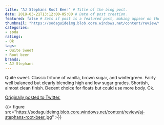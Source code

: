 ```yaml
---
title: "AJ Stephans Root Beer" # Title of the blog post.
date: 2018-03-21T13:12:00-05:00 # Date of post creation.
featured: false # Sets if post is a featured post, making appear on the home page side bar.
thumbnail: "https://sodaguideimg.blob.core.windows.net/content/review/thumbs/aj-stephans-root-beer.jpg" # Sets thumbnail image appearing inside card on homepage.
categories:
- soda
ratings:
- Ok
tags:
- Quite Sweet
- Root beer
brands:
- AJ Stephans
---
```


Quite sweet. Classic tritone of vanilla, brown sugar, and wintergreen. Fairly well balanced but clearly blending high and low sugar grades. Shortish, almost clean finish. Decent choice for floats but could use more body. Ok.

[Originally posted to Twitter.](https://twitter.com/Cavorter/status/976521894760534022)

{{< figure src="https://sodaguideimg.blob.core.windows.net/content/review/aj-stephans-root-beer.jpg" >}}